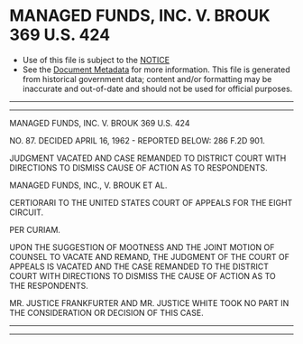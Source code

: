 ---
---

# MANAGED FUNDS, INC. V. BROUK 369 U.S. 424

* Use of this file is subject to the [NOTICE](https://github.com/publicdocs/notice/blob/master/NOTICE)
* See the [Document Metadata](../../../) for more information.
  This file is generated from historical government data; content and/or formatting may be inaccurate and out-of-date and should not be used for official purposes.

----------
----------

MANAGED FUNDS, INC. V. BROUK 369 U.S. 424

NO. 87.  DECIDED APRIL 16, 1962 - REPORTED BELOW:  286 F.2D 901.

JUDGMENT VACATED AND CASE REMANDED TO DISTRICT COURT WITH DIRECTIONS TO DISMISS CAUSE OF ACTION AS TO RESPONDENTS.

MANAGED FUNDS, INC., V. BROUK ET AL.

CERTIORARI TO THE UNITED STATES COURT OF APPEALS FOR THE EIGHT CIRCUIT.

PER CURIAM.

UPON THE SUGGESTION OF MOOTNESS AND THE JOINT MOTION OF COUNSEL TO VACATE AND REMAND, THE JUDGMENT OF THE COURT OF APPEALS IS VACATED AND THE CASE REMANDED TO THE DISTRICT COURT WITH DIRECTIONS TO DISMISS THE CAUSE OF ACTION AS TO THE RESPONDENTS.

MR. JUSTICE FRANKFURTER AND MR. JUSTICE WHITE TOOK NO PART IN THE CONSIDERATION OR DECISION OF THIS CASE.


----------
----------

